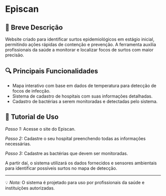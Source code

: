 # Episcan

## 🧬 Breve Descrição

Website criado para identificar surtos epidemiológicos em estágio inicial, permitindo ações rápidas de contenção e prevenção. A ferramenta auxilia profissionais da saúde a monitorar e localizar focos de surtos com maior precisão.

## 🔍 Principais Funcionalidades

- Mapa interativo com base em dados de temperatura para detecção de focos de infecção.
- Sistema de cadastro de hospitais com suas informações detalhadas.
- Cadastro de bactérias a serem monitoradas e detectadas pelo sistema.

## 📖 Tutorial de Uso

*Passo 1:* Acesse o site do Episcan.

*Passo 2:* Cadastre o seu hospital preenchendo todas as informações necessárias.

*Passo 3:* Cadastre as bactérias que devem ser monitoradas.

A partir daí, o sistema utilizará os dados fornecidos e sensores ambientais para identificar possíveis surtos no mapa de detecção.

---

💡 *Nota:* O sistema é projetado para uso por profissionais da saúde e instituições autorizadas.
